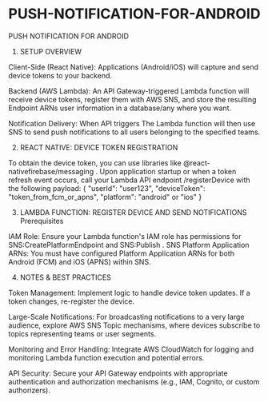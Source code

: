 # PUSH-NOTIFICATION-FOR-ANDROID
PUSH NOTIFICATION FOR ANDROID


1. SETUP OVERVIEW
   
Client-Side (React Native): Applications (Android/iOS) will capture and send
device tokens to your backend.

Backend (AWS Lambda): An API Gateway-triggered Lambda function will
receive device tokens, register them with AWS SNS, and store the resulting
Endpoint ARNs user information in a database/any where you want.

Notification Delivery: When API triggers The Lambda function will then use SNS to send push
notifications to all users belonging to the specified teams.

2. REACT NATIVE: DEVICE TOKEN REGISTRATION
   
To obtain the device token, you can use libraries like @react-nativefirebase/messaging . Upon application startup or when a token refresh
event occurs, call your Lambda API endpoint /registerDevice with the
following payload:
{
 "userId": "user123",
 "deviceToken": "token_from_fcm_or_apns",
 "platform": "android" or "ios"
}

3. LAMBDA FUNCTION: REGISTER DEVICE AND SEND NOTIFICATIONS Prerequisites
   
IAM Role: Ensure your Lambda function's IAM role has permissions for
SNS:CreatePlatformEndpoint and SNS:Publish .
SNS Platform Application ARNs: You must have configured Platform
Application ARNs for both Android (FCM) and iOS (APNS) within SNS.

4. NOTES & BEST PRACTICES

Token Management: Implement logic to handle device token updates. If a
token changes, re-register the device.

Large-Scale Notifications: For broadcasting notifications to a very large
audience, explore AWS SNS Topic mechanisms, where devices subscribe to
topics representing teams or user segments.

Monitoring and Error Handling: Integrate AWS CloudWatch for logging and
monitoring Lambda function execution and potential errors.

API Security: Secure your API Gateway endpoints with appropriate
authentication and authorization mechanisms (e.g., IAM, Cognito, or custom
authorizers).


